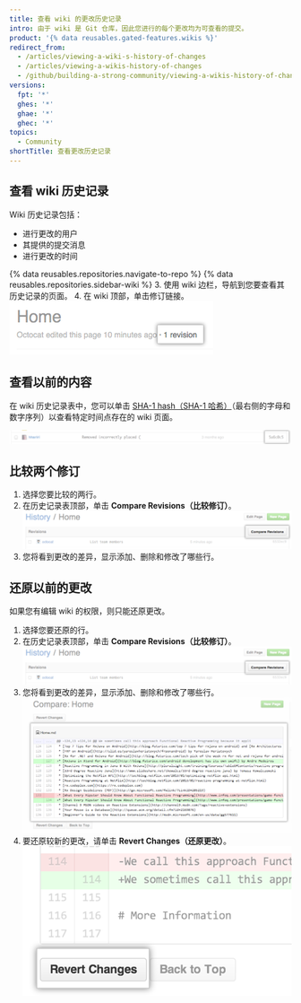 ```yaml
---
title: 查看 wiki 的更改历史记录
intro: 由于 wiki 是 Git 仓库，因此您进行的每个更改均为可查看的提交。
product: '{% data reusables.gated-features.wikis %}'
redirect_from:
  - /articles/viewing-a-wiki-s-history-of-changes
  - /articles/viewing-a-wikis-history-of-changes
  - /github/building-a-strong-community/viewing-a-wikis-history-of-changes
versions:
  fpt: '*'
  ghes: '*'
  ghae: '*'
  ghec: '*'
topics:
  - Community
shortTitle: 查看更改历史记录
---
```


## 查看 wiki 历史记录

Wiki 历史记录包括：
- 进行更改的用户
- 其提供的提交消息
- 进行更改的时间

{% data reusables.repositories.navigate-to-repo %}
{% data reusables.repositories.sidebar-wiki %}
3. 使用 wiki 边栏，导航到您要查看其历史记录的页面。
4. 在 wiki 顶部，单击修订链接。 ![Wiki 修订链接](/assets/images/help/wiki/wiki_revision_link.png)

## 查看以前的内容

在 wiki 历史记录表中，您可以单击 [SHA-1 hash（SHA-1 哈希）](http://en.wikipedia.org/wiki/SHA-1)（最右侧的字母和数字序列）以查看特定时间点存在的 wiki 页面。

![Wiki SHA 编号](/assets/images/help/wiki/wiki_sha_number.png)

## 比较两个修订

1. 选择您要比较的两行。
2. 在历史记录表顶部，单击 **Compare Revisions（比较修订）**。 ![Wiki 比较修订按钮](/assets/images/help/wiki/wiki_compare_revisions.png)
3. 您将看到更改的差异，显示添加、删除和修改了哪些行。

## 还原以前的更改

如果您有编辑 wiki 的权限，则只能还原更改。

1. 选择您要还原的行。
2. 在历史记录表顶部，单击 **Compare Revisions（比较修订）**。 ![Wiki 比较修订按钮](/assets/images/help/wiki/wiki_compare_revisions.png)
3. 您将看到更改的差异，显示添加、删除和修改了哪些行。 ![Wiki 修订差异](/assets/images/help/wiki/wiki_revision_diff.png)
4. 要还原较新的更改，请单击 **Revert Changes（还原更改）**。 ![Wiki 还原更改按钮](/assets/images/help/wiki/wiki_revert_changes.png)
